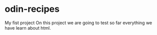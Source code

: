 # odin-recipes
My fist project
On this project we are going to test so far everything we have learn about html.